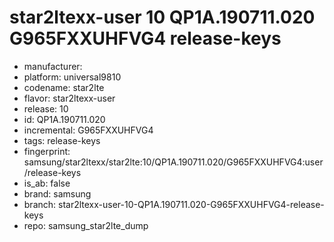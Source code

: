 # star2ltexx-user 10 QP1A.190711.020 G965FXXUHFVG4 release-keys
- manufacturer: 
- platform: universal9810
- codename: star2lte
- flavor: star2ltexx-user
- release: 10
- id: QP1A.190711.020
- incremental: G965FXXUHFVG4
- tags: release-keys
- fingerprint: samsung/star2ltexx/star2lte:10/QP1A.190711.020/G965FXXUHFVG4:user/release-keys
- is_ab: false
- brand: samsung
- branch: star2ltexx-user-10-QP1A.190711.020-G965FXXUHFVG4-release-keys
- repo: samsung_star2lte_dump
